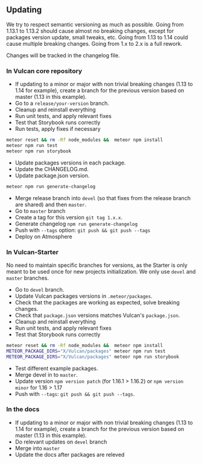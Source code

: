 ## Updating

We try to respect semantic versioning as much as possible. Going from 1.13.1 to 1.13.2 should cause almost no breaking changes, except for packages version update, small tweaks, etc. Going from 1.13 to 1.14 could cause multiple breaking changes. Going from 1.x to 2.x is a full rework. 

Changes will be tracked in the changelog file.


### In Vulcan core repository

- If updating to a minor or major with non trivial breaking changes (1.13 to 1.14 for example), create a branch for the previous version based on master (1.13 in this example).
- Go to a `release/your-version` branch.
- Cleanup and reinstall everything 
- Run unit tests, and apply relevant fixes 
- Test that Storybook runs correctly
- Run tests, apply fixes if necessary

```sh
meteor reset && rm -Rf node_modules &&  meteor npm install
meteor npm run test
meteor npm run storybook
```

- Update packages versions in each package.
- Update the CHANGELOG.md.
- Update package.json version.

```sh
meteor npm run generate-changelog
```

- Merge release branch into `devel` (so that fixes from the release branch are shared) and then `master`.
- Go to `master` branch
- Create a tag for this version `git tag 1.x.x`.
- Generate changelog `npm run generate-changelog`
- Push with `--tags` option: `git push && git push --tags`
- Deploy on Atmosphere

### In Vulcan-Starter

No need to maintain specific branches for versions, as the Starter is only meant to be used once for new projects initialization. 
We only use `devel` and `master` branches.

- Go to `devel` branch.
- Update Vulcan packages versions in `.meteor/packages`.
- Check that the packages are working as expected, solve breaking changes.
- Check that `package.json` versions matches Vulcan's `package.json`.
- Cleanup and reinstall everything 
- Run unit tests, and apply relevant fixes 
- Test that Storybook runs correctly

```sh
meteor reset && rm -Rf node_modules &&  meteor npm install
METEOR_PACKAGE_DIRS="X/Vulcan/packages" meteor npm run test
METEOR_PACKAGE_DIRS="X/Vulcan/packages" meteor npm run storybook
```

- Test different example packages.
- Merge devel in to  `master`.
- Update version `npm version patch` (for 1.16.1 > 1.16.2) or `npm version minor` for 1.16 > 1.17
- Push with `--tags`: `git push && git push --tags`.

### In the docs

- If updating to a minor or major with non trivial breaking changes (1.13 to 1.14 for example), create a branch for the previous version based on master (1.13 in this example).
- Do relevant updates on `devel` branch
- Merge into `master`
- Update the docs after packages are releved